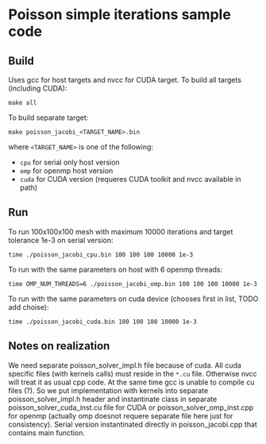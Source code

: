 
 # Poisson simple iterations sample code 

 ## Build
 Uses gcc for host targets and nvcc for CUDA target.
 To build all targets (including CUDA):
 ```
 make all
 ```
 To build separate target:
 ```
 make poisson_jacobi_<TARGET_NAME>.bin
 ```
 where ```<TARGET_NAME>``` is one of the following:
 * ```cpu``` for serial only host version
 * ```omp``` for openmp host version
 * ```cuda``` for CUDA version (requeres CUDA toolkit and nvcc available in path)

 ## Run

 To run 100x100x100 mesh with maximum 10000 iterations and target tolerance 1e-3 on serial version:
 ```
 time ./poisson_jacobi_cpu.bin 100 100 100 10000 1e-3
 ```

 To run with the same parameters on host with 6 openmp threads:
 ```
 time OMP_NUM_THREADS=6 ./poisson_jacobi_omp.bin 100 100 100 10000 1e-3
 ```

 To run with the same parameters on cuda device (chooses first in list, TODO add choise):
 ```
 time ./poisson_jacobi_cuda.bin 100 100 100 10000 1e-3
 ```

 ## Notes on realization

We need separate poisson_solver_impl.h file because of cuda. All cuda specific files (with kernels calls) must 
reside in the ```*.cu``` file. Otherwise nvcc will treat it as usual cpp code. At the same time gcc is unable to compile cu files (?). So we put implementation with kernels into separate poisson_solver_impl.h header and 
instantinate class in separate poisson_solver_cuda_inst.cu file for CUDA or poisson_solver_omp_inst.cpp for openmp (actually omp doesnot requere separate file here just for consistency). Serial version instantinated directly in poisson_jacobi.cpp that contains main function.